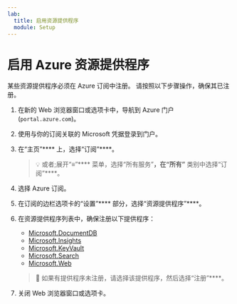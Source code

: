 ```yaml
---
lab:
  title: 启用资源提供程序
  module: Setup
---
```


# 启用 Azure 资源提供程序

某些资源提供程序必须在 Azure 订阅中注册。 请按照以下步骤操作，确保其已注册。

1. 在新的 Web 浏览器窗口或选项卡中，导航到 Azure 门户 (``portal.azure.com``)。

1. 使用与你的订阅关联的 Microsoft 凭据登录到门户。

1. 在“主页”**** 上，选择“订阅”****。

    > &#128161; 或者;展开“&#8801;”**** 菜单，选择“所有服务”****，在“所有”**** 类别中选择“订阅”****。

1. 选择 Azure 订阅。

1. 在订阅的边栏选项卡的“设置”**** 部分，选择“资源提供程序”****。

1. 在资源提供程序列表中，确保注册以下提供程序：
    - [Microsoft.DocumentDB][docs.microsoft.com/azure/templates/microsoft.documentdb/databaseaccounts]
    - [Microsoft.Insights][docs.microsoft.com/azure/templates/microsoft.insights/components]
    - [Microsoft.KeyVault][docs.microsoft.com/azure/templates/microsoft.keyvault/vaults]
    - [Microsoft.Search][docs.microsoft.com/azure/templates/microsoft.search/searchservices]
    - [Microsoft.Web][docs.microsoft.com/azure/templates/microsoft.web/sites]

    > &#128221; 如果有提供程序未注册，请选择该提供程序，然后选择“注册”****。

1. 关闭 Web 浏览器窗口或选项卡。

[docs.microsoft.com/azure/templates/microsoft.documentdb/databaseaccounts]: https://docs.microsoft.com/azure/templates/microsoft.documentdb/databaseaccounts
[docs.microsoft.com/azure/templates/microsoft.insights/components]: https://docs.microsoft.com/azure/templates/microsoft.insights/components
[docs.microsoft.com/azure/templates/microsoft.keyvault/vaults]: https://docs.microsoft.com/azure/templates/microsoft.keyvault/vaults
[docs.microsoft.com/azure/templates/microsoft.search/searchservices]: https://docs.microsoft.com/azure/templates/microsoft.search/searchservices
[docs.microsoft.com/azure/templates/microsoft.web/sites]: https://docs.microsoft.com/azure/templates/microsoft.web/sites

